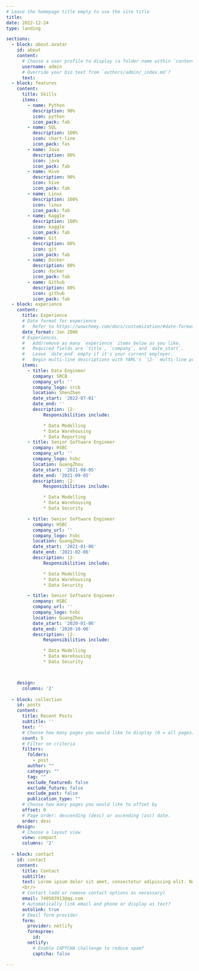 ```yaml
---
# Leave the homepage title empty to use the site title
title:
date: 2022-12-24
type: landing

sections:
  - block: about.avatar
    id: about
    content:
      # Choose a user profile to display (a folder name within `content/authors/`)
      username: admin
      # Override your bio text from `authors/admin/_index.md`?
      text:
  - block: features
    content:
      title: Skills
      items:
        - name: Python
          description: 90%
          icon: python
          icon_pack: fab
        - name: SQL
          description: 100%
          icon: chart-line
          icon_pack: fas
        - name: Java
          description: 80%
          icon: java
          icon_pack: fab
        - name: Hive
          description: 90%
          icon: hive
          icon_pack: fab
        - name: Linux
          description: 100%
          icon: linux
          icon_pack: fab
        - name: Kaggle
          description: 100%
          icon: kaggle
          icon_pack: fab
        - name: Git
          description: 80%
          icon: git
          icon_pack: fab
        - name: Docker
          description: 80%
          icon: docker
          icon_pack: fab
        - name: Github
          description: 80%
          icon: github
          icon_pack: fab
  - block: experience
    content:
      title: Experience
      # Date format for experience
      #   Refer to https://wowchemy.com/docs/customization/#date-format
      date_format: Jan 2006
      # Experiences.
      #   Add/remove as many `experience` items below as you like.
      #   Required fields are `title`, `company`, and `date_start`.
      #   Leave `date_end` empty if it's your current employer.
      #   Begin multi-line descriptions with YAML's `|2-` multi-line prefix.
      items:
        - title: Data Engineer
          company: SRCB
          company_url: ''
          company_logo: srcb
          location: ShenZhen
          date_start: '2022-07-01'
          date_end: ''
          description: |2-
              Responsibilities include:

              * Data Modelling
              * Data Warehousing
              * Data Reporting
        - title: Senior Software Engineer
          company: HSBC
          company_url: ''
          company_logo: hsbc
          location: GuangZhou
          date_start: '2021-08-05'
          date_end: '2021-09-05'
          description: |2-
              Responsibilities include:

              * Data Modelling
              * Data Warehousing
              * Data Security

        - title: Senior Software Engineer
          company: HSBC
          company_url: ''
          company_logo: hsbc
          location: GuangZhou
          date_start: '2021-01-06'
          date_end: '2021-02-06'
          description: |2-
              Responsibilities include:

              * Data Modelling
              * Data Warehousing
              * Data Security

        - title: Senior Software Engineer
          company: HSBC
          company_url: ''
          company_logo: hsbc
          location: GuangZhou
          date_start: '2020-01-06'
          date_end: '2020-10-06'
          description: |2-
              Responsibilities include:

              * Data Modelling
              * Data Warehousing
              * Data Security



    design:
      columns: '2'
  
  - block: collection
    id: posts
    content:
      title: Recent Posts
      subtitle: ''
      text: ''
      # Choose how many pages you would like to display (0 = all pages)
      count: 5
      # Filter on criteria
      filters:
        folders:
          - post
        author: ""
        category: ""
        tag: ""
        exclude_featured: false
        exclude_future: false
        exclude_past: false
        publication_type: ""
      # Choose how many pages you would like to offset by
      offset: 0
      # Page order: descending (desc) or ascending (asc) date.
      order: desc
    design:
      # Choose a layout view
      view: compact
      columns: '2'
 
  - block: contact
    id: contact
    content:
      title: Contact
      subtitle: 
      text: Lorem ipsum dolor sit amet, consectetur adipiscing elit. Nam mi diam, venenatis ut magna et, vehicula efficitur enim.
      <br/>
      # Contact (add or remove contact options as necessary)
      email: 740583913@qq.com
      # Automatically link email and phone or display as text?
      autolink: true
      # Email form provider
      form:
        provider: netlify
        formspree:
          id:
        netlify:
          # Enable CAPTCHA challenge to reduce spam?
          captcha: false

---
```

